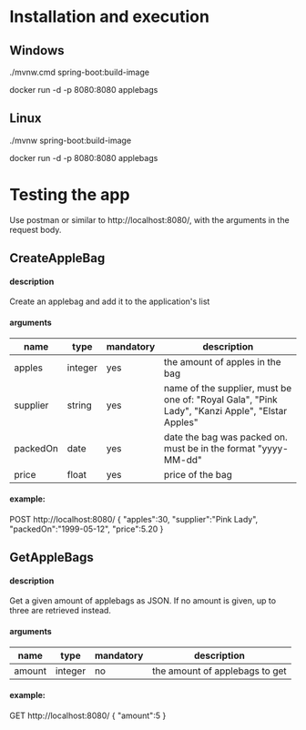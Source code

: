 # Installation and execution
## Windows
./mvnw.cmd spring-boot:build-image

docker run -d -p 8080:8080 applebags
## Linux
./mvnw spring-boot:build-image

docker run -d -p 8080:8080 applebags

# Testing the app

Use postman or similar to http://localhost:8080/, with the arguments in the request body.
## CreateAppleBag
#### description
Create an applebag and add it to the application's list
#### arguments
| name      | type      | mandatory | description |
| --------- | --------- | --------- | ----------- |
| apples    | integer   | yes       | the amount of apples in the bag
| supplier  | string    | yes       | name of the supplier, must be one of: "Royal Gala", "Pink Lady", "Kanzi Apple", "Elstar Apples"
| packedOn  | date      | yes       | date the bag was packed on. must be in the format "yyyy-MM-dd"
| price     | float     | yes       | price of the bag
#### example:
POST http://localhost:8080/
{
    "apples":30,
    "supplier":"Pink Lady",
    "packedOn":"1999-05-12",
    "price":5.20
}

## GetAppleBags
#### description
Get a given amount of applebags as JSON. If no amount is given, up to three are retrieved instead.
#### arguments
| name      | type      | mandatory | description |
| --------- | --------- | --------- | ----------- |
| amount    | integer   | no        | the amount of applebags to get
#### example:
GET http://localhost:8080/
{
    "amount":5
}
